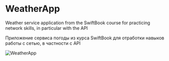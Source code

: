 # WeatherApp

Weather service application from the SwiftBook course for practicing network skills, in particular with the API

Приложение сервиса погоды из курса SwiftBook для отработки навыков работы с сетью, в частности с API

![WeatherApp](https://github.com/EsayanWell/WeatherApp/assets/98737871/7d23fcae-c10f-4cc3-97aa-ce1c869337ff)
